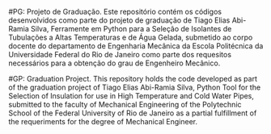 #PG: Projeto de Graduação.
Este repositório contém os códigos desenvolvidos como parte do projeto de graduação de Tiago Elias Abi-Ramia Silva, Ferramente em Python para a Seleção de Isolantes de Tubulações a Altas Temperaturas e de Água Gelada, submetido ao corpo docente do departamento de Engenharia Mecânica da Escola Politécnica da Universidade Federal do Rio de Janeiro como parte dos requesitos necessários para a obtenção do grau de Engenheiro Mecânico.

#GP: Graduation Project.
This repository holds the code developed as part of the graduation project of Tiago Elias Abi-Ramia Silva, Python Tool for the Selection of Insulation for use in High Temperature and Cold Water Pipes, submitted to the faculty of Mechanical Engineering of the Polytechnic School of the Federal University of Rio de Janeiro as a partial fulfillment of the requeriments for the degree of Mechanical Engineer.
